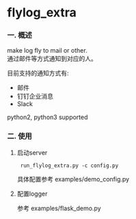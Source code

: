 flylog_extra
======


### 一. 概述

make log fly to mail or other.  
通过邮件等方式通知到对应的人。


目前支持的通知方式有:

* 邮件
* 钉钉企业消息
* Slack

python2, python3 supported


### 二. 使用

1. 启动server

        run_flylog_extra.py -c config.py

    具体配置参考 examples/demo_config.py

2. 配置logger

    参考 examples/flask_demo.py
